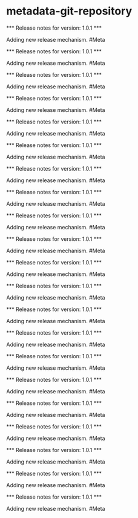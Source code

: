 # metadata-git-repository

*** Release notes for version: 1.0.1 ***

Adding new release mechanism. #Meta

*** Release notes for version: 1.0.1 ***

Adding new release mechanism. #Meta

*** Release notes for version: 1.0.1 ***

Adding new release mechanism. #Meta

*** Release notes for version: 1.0.1 ***

Adding new release mechanism. #Meta

*** Release notes for version: 1.0.1 ***

Adding new release mechanism. #Meta

*** Release notes for version: 1.0.1 ***

Adding new release mechanism. #Meta

*** Release notes for version: 1.0.1 ***

Adding new release mechanism. #Meta

*** Release notes for version: 1.0.1 ***

Adding new release mechanism. #Meta

*** Release notes for version: 1.0.1 ***

Adding new release mechanism. #Meta

*** Release notes for version: 1.0.1 ***

Adding new release mechanism. #Meta

*** Release notes for version: 1.0.1 ***

Adding new release mechanism. #Meta

*** Release notes for version: 1.0.1 ***

Adding new release mechanism. #Meta

*** Release notes for version: 1.0.1 ***

Adding new release mechanism. #Meta

*** Release notes for version: 1.0.1 ***

Adding new release mechanism. #Meta

*** Release notes for version: 1.0.1 ***

Adding new release mechanism. #Meta

*** Release notes for version: 1.0.1 ***

Adding new release mechanism. #Meta

*** Release notes for version: 1.0.1 ***

Adding new release mechanism. #Meta

*** Release notes for version: 1.0.1 ***

Adding new release mechanism. #Meta

*** Release notes for version: 1.0.1 ***

Adding new release mechanism. #Meta

*** Release notes for version: 1.0.1 ***

Adding new release mechanism. #Meta

*** Release notes for version: 1.0.1 ***

Adding new release mechanism. #Meta
